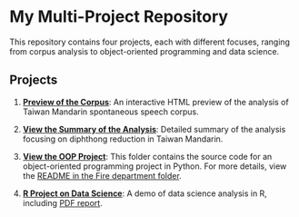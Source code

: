 # My Multi-Project Repository

This repository contains four projects, each with different focuses, ranging from corpus analysis to object-oriented programming and data science.

## Projects

1. **[Preview of the Corpus](corpus_preview/Data%20Analysis%20of%20the%20Corpus%20of%20Taiwan%20Mandarin%20Spontaneous%20Speech.html)**: 
   An interactive HTML preview of the analysis of Taiwan Mandarin spontaneous speech corpus.

2. **[View the Summary of the Analysis](analysis_summary/Diphthong%20Reduction%20Analysis.html)**: 
   Detailed summary of the analysis focusing on diphthong reduction in Taiwan Mandarin.

3. **[View the OOP Project](oop_project/Fire%20department/)**: 
   This folder contains the source code for an object-oriented programming project in Python. For more details, view the [README in the Fire department folder](oop_project/Fire%20department/README.md).

4. **[R Project on Data Science](r_project/)**: 
   A demo of data science analysis in R, including [PDF report](r_project/report.pdf).
